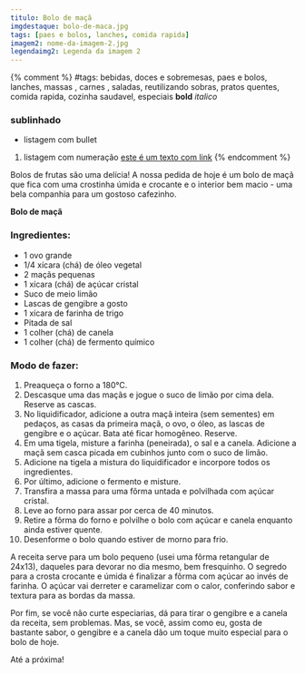 ```yaml
---
titulo: Bolo de maçã
imgdestaque: bolo-de-maca.jpg
tags: [paes e bolos, lanches, comida rapida]
imagem2: nome-da-imagem-2.jpg
legendaimg2: Legenda da imagem 2
---
```

{% comment %}
#tags: bebidas, doces e sobremesas, paes e bolos, lanches, massas , carnes , saladas, reutilizando sobras, pratos quentes, comida rapida, cozinha saudavel, especiais
**bold**
*italico*
### sublinhado
* listagem com bullet
1. listagem com numeração
[este é um texto com link](https://www.enderecodolink.com)
{% endcomment %}

Bolos de frutas são uma delícia! A nossa pedida de hoje é um bolo de maçã que fica com uma crostinha úmida e crocante e o interior bem macio - uma bela companhia para um gostoso cafezinho. 

**Bolo de maçã**

### Ingredientes:

* 1 ovo grande
* 1/4 xícara (chá) de óleo vegetal
* 2 maçãs pequenas
* 1 xícara (chá) de açúcar cristal
* Suco de meio limão 
* Lascas de gengibre a gosto
* 1 xícara de farinha de trigo
* Pitada de sal
* 1 colher (chá) de canela
* 1 colher (chá) de fermento químico

### Modo de fazer:

1. Preaqueça o forno a 180°C.
2. Descasque uma das maçãs e jogue o suco de limão por cima dela. Reserve as cascas.
3. No liquidificador, adicione a outra maçã inteira (sem sementes) em pedaços, as casas da primeira maçã, o ovo, o óleo, as lascas de gengibre e o açúcar. Bata até ficar homogêneo. Reserve.
4. Em uma tigela, misture a farinha (peneirada), o sal e a canela. Adicione a maçã sem casca picada em cubinhos junto com o suco de limão. 
5. Adicione na tigela a mistura do liquidificador e incorpore todos os ingredientes. 
6. Por último, adicione o fermento e misture. 
7. Transfira a massa para uma fôrma untada e polvilhada com açúcar cristal. 
8. Leve ao forno para assar por cerca de 40 minutos. 
9. Retire a fôrma do forno e polvilhe o bolo com açúcar e canela enquanto ainda estiver quente. 
10. Desenforme o bolo quando estiver de morno para frio.

A receita serve para um bolo pequeno (usei uma fôrma retangular de 24x13), daqueles para devorar no dia mesmo, bem fresquinho. O segredo para a crosta crocante e úmida é finalizar a fôrma com açúcar ao invés de farinha. O açúcar vai derreter e caramelizar com o calor, conferindo sabor e textura para as bordas da massa. 

Por fim, se você não curte especiarias, dá para tirar o gengibre e a canela da receita, sem problemas. Mas, se você, assim como eu, gosta de bastante sabor, o gengibre e a canela dão um toque muito especial para o bolo de hoje. 

Até a próxima!

